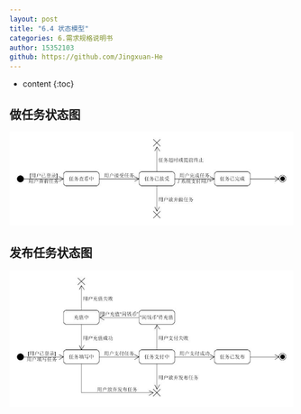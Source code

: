 ```yaml
---
layout: post
title: "6.4 状态模型"
categories: 6.需求规格说明书
author: 15352103
github: https://github.com/Jingxuan-He
---
```


* content
{:toc}

## 做任务状态图

<img src="https://github.com/sysu-swsad-team/sysu-swsad-team.github.io/raw/master/_posts/images/UML/状态图_做任务.jpg" alt="状态图_做任务" />

## 发布任务状态图

<img src="https://github.com/sysu-swsad-team/sysu-swsad-team.github.io/raw/master/_posts/images/UML/状态图_发布任务.jpg" alt="状态图_发布任务" />